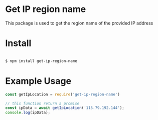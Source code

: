 
# Get IP region name

This package is used to get the region name of the provided IP address

# Install

``` bash

$ npm install get-ip-region-name

```

# Example Usage

``` javascript
const getIpLocation = require('get-ip-region-name')

// this function return a promise
const ipData = await getIpLocation('115.79.192.144');
console.log(ipData);

```